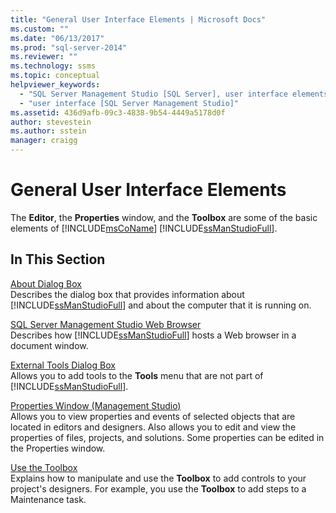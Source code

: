```yaml
---
title: "General User Interface Elements | Microsoft Docs"
ms.custom: ""
ms.date: "06/13/2017"
ms.prod: "sql-server-2014"
ms.reviewer: ""
ms.technology: ssms
ms.topic: conceptual
helpviewer_keywords: 
  - "SQL Server Management Studio [SQL Server], user interface elements"
  - "user interface [SQL Server Management Studio]"
ms.assetid: 436d9afb-09c3-4838-9b54-4449a5178d0f
author: stevestein
ms.author: sstein
manager: craigg
---
```

# General User Interface Elements
  The **Editor**, the **Properties** window, and the **Toolbox** are some of the basic elements of [!INCLUDE[msCoName](../includes/msconame-md.md)] [!INCLUDE[ssManStudioFull](../includes/ssmanstudiofull-md.md)].  
  
## In This Section  
 [About Dialog Box](about-dialog-box.md)  
 Describes the dialog box that provides information about [!INCLUDE[ssManStudioFull](../includes/ssmanstudiofull-md.md)] and about the computer that it is running on.  
  
 [SQL Server Management Studio Web Browser](sql-server-management-studio-web-browser.md)  
 Describes how [!INCLUDE[ssManStudioFull](../includes/ssmanstudiofull-md.md)] hosts a Web browser in a document window.  
  
 [External Tools Dialog Box](external-tools-dialog-box.md)  
 Allows you to add tools to the **Tools** menu that are not part of [!INCLUDE[ssManStudioFull](../includes/ssmanstudiofull-md.md)].  
  
 [Properties Window &#40;Management Studio&#41;](properties-window-management-studio.md)  
 Allows you to view properties and events of selected objects that are located in editors and designers. Also allows you to edit and view the properties of files, projects, and solutions. Some properties can be edited in the Properties window.  
  
 [Use the Toolbox](use-the-toolbox.md)  
 Explains how to manipulate and use the **Toolbox** to add controls to your project's designers. For example, you use the **Toolbox** to add steps to a Maintenance task.  
  
  
